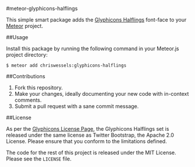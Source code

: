 #meteor-glyphicons-halflings

This simple smart package adds the [Glyphicons Halflings](http://www.glyphicons.com) font-face to your [Meteor](http://www.meteor.com) project.

##Usage

Install this package by running the following command in your Meteor.js project directory:

    $ meteor add chriswessels:glyphicons-halflings

##Contributions

1. Fork this repository.
1. Make your changes, ideally documenting your new code with in-context comments.
1. Submit a pull request with a sane commit message.

##License

As per the [Glyphicons License Page](http://glyphicons.com/license/), the Glyphicons Halflings set is released under the same license as Twitter Bootstrap, the Apache 2.0 License. Please ensure that you conform to the limitations defined.

The code for the rest of this project is released under the MIT License. Please see the `LICENSE` file.
